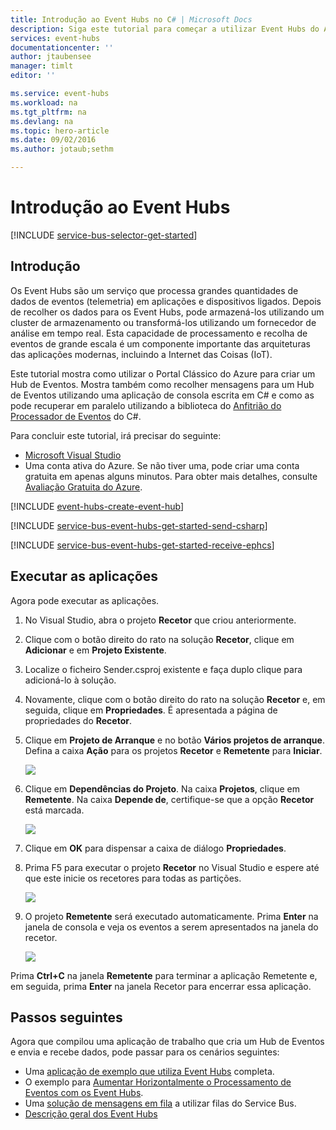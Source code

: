 ```yaml
---
title: Introdução ao Event Hubs no C# | Microsoft Docs
description: Siga este tutorial para começar a utilizar Event Hubs do Azure com C# e utilizar EventProcessorHost.
services: event-hubs
documentationcenter: ''
author: jtaubensee
manager: timlt
editor: ''

ms.service: event-hubs
ms.workload: na
ms.tgt_pltfrm: na
ms.devlang: na
ms.topic: hero-article
ms.date: 09/02/2016
ms.author: jotaub;sethm

---
```

# Introdução ao Event Hubs
[!INCLUDE [service-bus-selector-get-started](../../includes/service-bus-selector-get-started.md)]

## Introdução
Os Event Hubs são um serviço que processa grandes quantidades de dados de eventos (telemetria) em aplicações e dispositivos ligados. Depois de recolher os dados para os Event Hubs, pode armazená-los utilizando um cluster de armazenamento ou transformá-los utilizando um fornecedor de análise em tempo real. Esta capacidade de processamento e recolha de eventos de grande escala é um componente importante das arquiteturas das aplicações modernas, incluindo a Internet das Coisas (IoT).

Este tutorial mostra como utilizar o Portal Clássico do Azure para criar um Hub de Eventos. Mostra também como recolher mensagens para um Hub de Eventos utilizando uma aplicação de consola escrita em C# e como as pode recuperar em paralelo utilizando a biblioteca do [Anfitrião do Processador de Eventos][Anfitrião do Processador de Eventos] do C#.

Para concluir este tutorial, irá precisar do seguinte:

* [Microsoft Visual Studio](http://visualstudio.com)
* Uma conta ativa do Azure. Se não tiver uma, pode criar uma conta gratuita em apenas alguns minutos. Para obter mais detalhes, consulte [Avaliação Gratuita do Azure](https://azure.microsoft.com/free/).

[!INCLUDE [event-hubs-create-event-hub](../../includes/event-hubs-create-event-hub.md)]

[!INCLUDE [service-bus-event-hubs-get-started-send-csharp](../../includes/service-bus-event-hubs-get-started-send-csharp.md)]

[!INCLUDE [service-bus-event-hubs-get-started-receive-ephcs](../../includes/service-bus-event-hubs-get-started-receive-ephcs.md)]

## Executar as aplicações
Agora pode executar as aplicações.

1. No Visual Studio, abra o projeto **Recetor** que criou anteriormente.
2. Clique com o botão direito do rato na solução **Recetor**, clique em **Adicionar** e em **Projeto Existente**.
3. Localize o ficheiro Sender.csproj existente e faça duplo clique para adicioná-lo à solução.
4. Novamente, clique com o botão direito do rato na solução **Recetor** e, em seguida, clique em **Propriedades**. É apresentada a página de propriedades do **Recetor**.
5. Clique em **Projeto de Arranque** e no botão **Vários projetos de arranque**. Defina a caixa **Ação** para os projetos **Recetor** e **Remetente** para **Iniciar**.
   
    ![][19]
6. Clique em **Dependências do Projeto**. Na caixa **Projetos**, clique em **Remetente**. Na caixa **Depende de**, certifique-se que a opção **Recetor** está marcada.
   
    ![][20]
7. Clique em **OK** para dispensar a caixa de diálogo **Propriedades**.
8. Prima F5 para executar o projeto **Recetor** no Visual Studio e espere até que este inicie os recetores para todas as partições.
   
   ![][21]
9. O projeto **Remetente** será executado automaticamente. Prima **Enter** na janela de consola e veja os eventos a serem apresentados na janela do recetor.
   
   ![][22]

Prima **Ctrl+C** na janela **Remetente** para terminar a aplicação Remetente e, em seguida, prima **Enter** na janela Recetor para encerrar essa aplicação.

## Passos seguintes
Agora que compilou uma aplicação de trabalho que cria um Hub de Eventos e envia e recebe dados, pode passar para os cenários seguintes:

* Uma [aplicação de exemplo que utiliza Event Hubs][aplicação de exemplo que utiliza Event Hubs] completa.
* O exemplo para [Aumentar Horizontalmente o Processamento de Eventos com os Event Hubs][Aumentar Horizontalmente o Processamento de Eventos com os Event Hubs].
* Uma [solução de mensagens em fila][solução de mensagens em fila] a utilizar filas do Service Bus.
* [Descrição geral dos Event Hubs][Descrição geral dos Event Hubs]

<!-- Images. -->
[19]: ./media/event-hubs-csharp-ephcs-getstarted/create-eh-proj1.png
[20]: ./media/event-hubs-csharp-ephcs-getstarted/create-eh-proj2.png
[21]: ./media/event-hubs-csharp-ephcs-getstarted/run-csharp-ephcs1.png
[22]: ./media/event-hubs-csharp-ephcs-getstarted/run-csharp-ephcs2.png

<!-- Links -->
[Portal Clássico do Azure]: https://manage.windowsazure.com/
[Anfitrião do Processador de Eventos]: https://www.nuget.org/packages/Microsoft.Azure.ServiceBus.EventProcessorHost
[Descrição geral dos Event Hubs]: event-hubs-overview.md
[aplicação de exemplo que utiliza Event Hubs]: https://code.msdn.microsoft.com/Service-Bus-Event-Hub-286fd097
[Aumentar Horizontalmente o Processamento de Eventos com os Event Hubs]: https://code.msdn.microsoft.com/Service-Bus-Event-Hub-45f43fc3
[solução de mensagens em fila]: ../service-bus/service-bus-dotnet-multi-tier-app-using-service-bus-queues.md




<!--HONumber=Sep16_HO4-->


